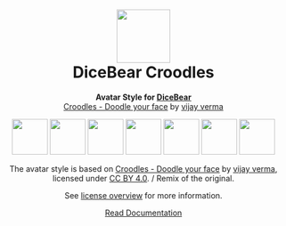 <h1 align="center"><img src="https://www.dicebear.com/logo-readme.svg" width="96" /> <br />DiceBear Croodles</h1>
<p align="center">
  <strong>Avatar Style for <a href="https://www.dicebear.com/">DiceBear</a></strong><br />
  <a href="https://www.figma.com/community/file/966199982810283152">Croodles - Doodle your face</a> by <a href="https://vjy.me/">vijay verma</a>
</p>

<p align="center">
  <img src="https://api.dicebear.com/6.x/croodles/svg?seed=Mimi" width="64" />
  <img src="https://api.dicebear.com/6.x/croodles/svg?seed=Sasha" width="64" />
  <img src="https://api.dicebear.com/6.x/croodles/svg?seed=Lilly" width="64" />
  <img src="https://api.dicebear.com/6.x/croodles/svg?seed=Tigger" width="64" />
  <img src="https://api.dicebear.com/6.x/croodles/svg?seed=Bella" width="64" />
  <img src="https://api.dicebear.com/6.x/croodles/svg?seed=Zoe" width="64" />
  <img src="https://api.dicebear.com/6.x/croodles/svg?seed=Kitty" width="64" />
</p>

<p align="center">
  The avatar style is based on <a href="https://www.figma.com/community/file/966199982810283152">Croodles - Doodle your face</a> by
  <a href="https://vjy.me/">vijay verma</a>, licensed under
  <a href="https://creativecommons.org/licenses/by/4.0/">CC BY 4.0</a>. / Remix of the original.
</p>
<p align="center">
  See <a href="https://www.dicebear.com/licenses">license overview</a> for more information.
</p>

<p align="center">
  <a href="https://www.dicebear.com/styles/croodles">
    Read Documentation
  </a>
</p>

